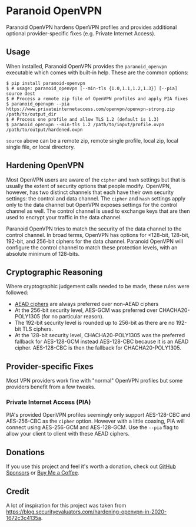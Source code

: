 # Paranoid OpenVPN

Paranoid OpenVPN hardens OpenVPN profiles and provides additional optional
provider-specific fixes (e.g. Private Internet Access).

## Usage

When installed, Paranoid OpenVPN provides the `paranoid_openvpn` executable
which comes with built-in help.  These are the common options:

```console
$ pip install paranoid-openvpn
$ # usage: paranoid_openvpn [--min-tls {1.0,1.1,1.2,1.3}] [--pia] source dest
$ # Process a remote zip file of OpenVPN profiles and apply PIA fixes
$ paranoid_openvpn --pia https://www.privateinternetaccess.com/openvpn/openvpn-strong.zip /path/to/output_dir
$ # Process one profile and allow TLS 1.2 (default is 1.3)
$ paranoid_openvpn --min-tls 1.2 /path/to/input/profile.ovpn /path/to/output/hardened.ovpn
```

`source` above can be a remote zip, remote single profile, local zip, local
single file, or local directory.

## Hardening OpenVPN

Most OpenVPN users are aware of the `cipher` and `hash` settings but that is
usually the extent of security options that people modify. OpenVPN, however,
has two distinct channels that each have their own security settings: the
control and data channel. The `cipher` and `hash` settings apply only to the
data channel but OpenVPN exposes settings for the control channel as well.
The control channel is used to exchange keys that are then used to encrypt
your traffic in the data channel.

Paranoid OpenVPN tries to match the security of the data channel to the control
channel. In broad terms, OpenVPN has options for <128-bit, 128-bit, 192-bit,
and 256-bit ciphers for the data channel. Paranoid OpenVPN will configure the
control channel to match these protection levels, with an absolute minimum of
128-bits.

## Cryptographic Reasoning

Where cryptographic judgement calls needed to be made, these rules were followed:

  * [AEAD ciphers][aead] are always preferred over non-AEAD ciphers
  * At the 256-bit security level, AES-GCM was preferred over CHACHA20-POLY1305
    (for no particular reason).
  * The 192-bit security level is rounded up to 256-bit as there are no 192-bit
    TLS ciphers.
  * At the 128-bit security level, CHACHA20-POLY1305 was the preferred fallback
    for AES-128-GCM instead AES-128-CBC because it is an AEAD cipher.
    AES-128-CBC is then the fallback for CHACHA20-POLY1305.

[aead]: https://en.wikipedia.org/wiki/Authenticated_encryption

## Provider-specific Fixes

Most VPN providers work fine with "normal" OpenVPN profiles but some providers
benefit from a few tweaks.

### Private Internet Access (PIA)

PIA's provided OpenVPN profiles seemingly only support AES-128-CBC and
AES-256-CBC as the `cipher` option.  However with a little coaxing, PIA will
connect using AES-256-GCM and AES-128-GCM. Use the `--pia` flag to allow
your client to client with these AEAD ciphers.

## Donations

If you use this project and feel it's worth a donation, check out
[GitHub Sponsors][ghs] or [Buy Me a Coffee][bmac].

[ghs]: https://github.com/sponsors/Caligatio
[bmac]: https://www.buymeacoffee.com/caligatio

## Credit

A lot of inspiration for this project was taken from https://blog.securityevaluators.com/hardening-openvpn-in-2020-1672c3c4135a.
